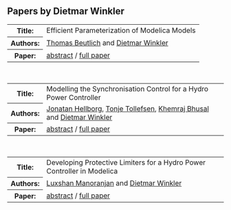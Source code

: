 ## Papers by Dietmar Winkler
<table><tr><th>Title:</th>
<td>Efficient Parameterization of Modelica Models</td>
</tr>
<tr><th>Authors:</th>
<td>
<a href="/proceedings/authors/ThomasBeutlich">Thomas Beutlich</a> and <a href="/proceedings/authors/DietmarWinkler">Dietmar Winkler</a></td>
</tr>
<tr><th>Paper:</th>
<td><a href="/abstracts/abstract_2A_3">abstract</a> / <a href="/proceedings/papers/Modelica2021session2A_paper3.pdf">full paper</a></td>
</tr>
</table><br>

<table><tr><th>Title:</th>
<td>Modelling the Synchronisation Control for a Hydro Power Controller</td>
</tr>
<tr><th>Authors:</th>
<td>
<a href="/proceedings/authors/JonatanHellborg">Jonatan Hellborg</a>, <a href="/proceedings/authors/TonjeTollefsen">Tonje Tollefsen</a>, <a href="/proceedings/authors/KhemrajBhusal">Khemraj Bhusal</a> and <a href="/proceedings/authors/DietmarWinkler">Dietmar Winkler</a></td>
</tr>
<tr><th>Paper:</th>
<td><a href="/abstracts/abstract_8A_1">abstract</a> / <a href="/proceedings/papers/Modelica2021session8A_paper1.pdf">full paper</a></td>
</tr>
</table><br>

<table><tr><th>Title:</th>
<td>Developing Protective Limiters for a Hydro Power Controller in Modelica</td>
</tr>
<tr><th>Authors:</th>
<td>
<a href="/proceedings/authors/LuxshanManoranjan">Luxshan Manoranjan</a> and <a href="/proceedings/authors/DietmarWinkler">Dietmar Winkler</a></td>
</tr>
<tr><th>Paper:</th>
<td><a href="/abstracts/abstract_8A_2">abstract</a> / <a href="/proceedings/papers/Modelica2021session8A_paper2.pdf">full paper</a></td>
</tr>
</table><br>
